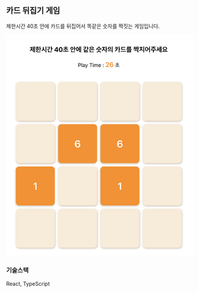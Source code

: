 ## 카드 뒤집기 게임

제한시간 40초 안에 카드를 뒤집어서 똑같은 숫자를 짝짓는 게임입니다.

<img src="sample.png" alt=""/>

### 기술스택

React, TypeScript
